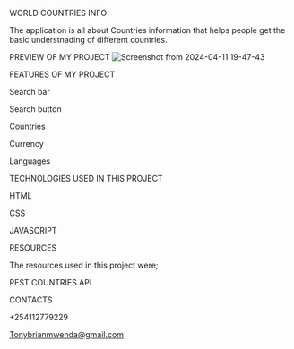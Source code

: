 WORLD COUNTRIES INFO

The application is all about Countries information that helps people get the basic understnading of different countries.

PREVIEW OF MY PROJECT
![Screenshot from 2024-04-11 19-47-43](https://github.com/Tonybriandev/PHASE-1-PROJECT/assets/161289086/11e931ef-2fef-482e-ae21-cde7a81a30b2)

FEATURES OF MY PROJECT

Search bar

Search button

Countries

Currency

Languages


TECHNOLOGIES USED IN THIS PROJECT

HTML

CSS

JAVASCRIPT

RESOURCES

The resources used in this project were;

REST COUNTRIES API

CONTACTS

+254112779229

Tonybrianmwenda@gmail.com






